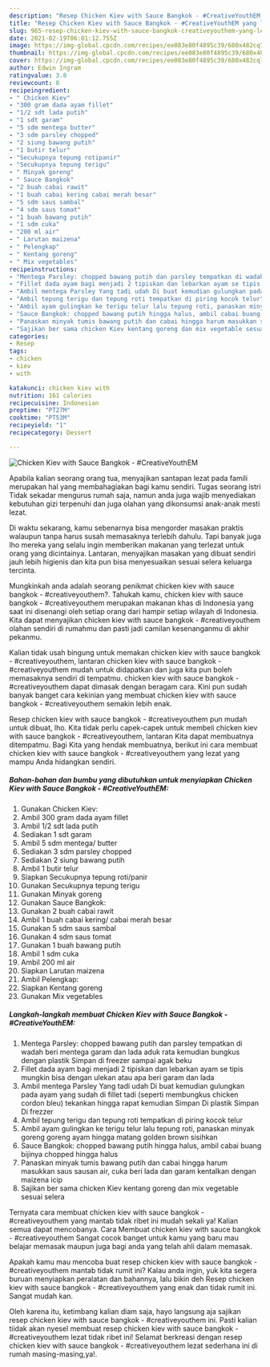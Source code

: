 ```yaml
---
description: "Resep Chicken Kiev with Sauce Bangkok - #CreativeYouthEM yang lezat Untuk Jualan"
title: "Resep Chicken Kiev with Sauce Bangkok - #CreativeYouthEM yang lezat Untuk Jualan"
slug: 965-resep-chicken-kiev-with-sauce-bangkok-creativeyouthem-yang-lezat-untuk-jualan
date: 2021-02-19T06:01:12.755Z
image: https://img-global.cpcdn.com/recipes/ee083e80f4895c39/680x482cq70/chicken-kiev-with-sauce-bangkok-creativeyouthem-foto-resep-utama.jpg
thumbnail: https://img-global.cpcdn.com/recipes/ee083e80f4895c39/680x482cq70/chicken-kiev-with-sauce-bangkok-creativeyouthem-foto-resep-utama.jpg
cover: https://img-global.cpcdn.com/recipes/ee083e80f4895c39/680x482cq70/chicken-kiev-with-sauce-bangkok-creativeyouthem-foto-resep-utama.jpg
author: Edwin Ingram
ratingvalue: 3.8
reviewcount: 8
recipeingredient:
- " Chicken Kiev"
- "300 gram dada ayam fillet"
- "1/2 sdt lada putih"
- "1 sdt garam"
- "5 sdm mentega butter"
- "3 sdm parsley chopped"
- "2 siung bawang putih"
- "1 butir telur"
- "Secukupnya tepung rotipanir"
- "Secukupnya tepung terigu"
- " Minyak goreng"
- " Sauce Bangkok"
- "2 buah cabai rawit"
- "1 buah cabai kering cabai merah besar"
- "5 sdm saus sambal"
- "4 sdm saus tomat"
- "1 buah bawang putih"
- "1 sdm cuka"
- "200 ml air"
- " Larutan maizena"
- " Pelengkap"
- " Kentang goreng"
- " Mix vegetables"
recipeinstructions:
- "Mentega Parsley: chopped bawang putih dan parsley tempatkan di wadah beri mentega garam dan lada aduk rata kemudian bungkus dengan plastik Simpan di freezer sampai agak beku"
- "Fillet dada ayam bagi menjadi 2 tipiskan dan lebarkan ayam se tipis mungkin bisa dengan ulekan atau apa beri garam dan lada"
- "Ambil mentega Parsley Yang tadi udah Di buat kemudian gulungkan pada ayam yang sudah di fillet tadi (seperti membungkus chicken cordon bleu) tekankan hingga rapat kemudian Simpan Di plastik Simpan Di frezzer"
- "Ambil tepung terigu dan tepung roti tempatkan di piring kocok telur"
- "Ambil ayam gulingkan ke terigu telur lalu tepung roti, panaskan minyak goreng goreng ayam hingga matang golden brown sisihkan"
- "Sauce Bangkok: chopped bawang putih hingga halus, ambil cabai buang bijinya chopped hingga halus"
- "Panaskan minyak tumis bawang putih dan cabai hingga harum masukkan saus sausan air, cuka beri lada dan garam kentalkan dengan maizena icip"
- "Sajikan ber sama chicken Kiev kentang goreng dan mix vegetable sesuai selera"
categories:
- Resep
tags:
- chicken
- kiev
- with

katakunci: chicken kiev with 
nutrition: 161 calories
recipecuisine: Indonesian
preptime: "PT27M"
cooktime: "PT53M"
recipeyield: "1"
recipecategory: Dessert

---
```



![Chicken Kiev with Sauce Bangkok - #CreativeYouthEM](https://img-global.cpcdn.com/recipes/ee083e80f4895c39/680x482cq70/chicken-kiev-with-sauce-bangkok-creativeyouthem-foto-resep-utama.jpg)

Apabila kalian seorang orang tua, menyajikan santapan lezat pada famili merupakan hal yang membahagiakan bagi kamu sendiri. Tugas seorang istri Tidak sekadar mengurus rumah saja, namun anda juga wajib menyediakan kebutuhan gizi terpenuhi dan juga olahan yang dikonsumsi anak-anak mesti lezat.

Di waktu  sekarang, kamu sebenarnya bisa mengorder masakan praktis walaupun tanpa harus susah memasaknya terlebih dahulu. Tapi banyak juga lho mereka yang selalu ingin memberikan makanan yang terlezat untuk orang yang dicintainya. Lantaran, menyajikan masakan yang dibuat sendiri jauh lebih higienis dan kita pun bisa menyesuaikan sesuai selera keluarga tercinta. 



Mungkinkah anda adalah seorang penikmat chicken kiev with sauce bangkok - #creativeyouthem?. Tahukah kamu, chicken kiev with sauce bangkok - #creativeyouthem merupakan makanan khas di Indonesia yang saat ini disenangi oleh setiap orang dari hampir setiap wilayah di Indonesia. Kita dapat menyajikan chicken kiev with sauce bangkok - #creativeyouthem olahan sendiri di rumahmu dan pasti jadi camilan kesenanganmu di akhir pekanmu.

Kalian tidak usah bingung untuk memakan chicken kiev with sauce bangkok - #creativeyouthem, lantaran chicken kiev with sauce bangkok - #creativeyouthem mudah untuk didapatkan dan juga kita pun boleh memasaknya sendiri di tempatmu. chicken kiev with sauce bangkok - #creativeyouthem dapat dimasak dengan beragam cara. Kini pun sudah banyak banget cara kekinian yang membuat chicken kiev with sauce bangkok - #creativeyouthem semakin lebih enak.

Resep chicken kiev with sauce bangkok - #creativeyouthem pun mudah untuk dibuat, lho. Kita tidak perlu capek-capek untuk membeli chicken kiev with sauce bangkok - #creativeyouthem, lantaran Kita dapat membuatnya ditempatmu. Bagi Kita yang hendak membuatnya, berikut ini cara membuat chicken kiev with sauce bangkok - #creativeyouthem yang lezat yang mampu Anda hidangkan sendiri.

<!--inarticleads1-->

##### Bahan-bahan dan bumbu yang dibutuhkan untuk menyiapkan Chicken Kiev with Sauce Bangkok - #CreativeYouthEM:

1. Gunakan  Chicken Kiev:
1. Ambil 300 gram dada ayam fillet
1. Ambil 1/2 sdt lada putih
1. Sediakan 1 sdt garam
1. Ambil 5 sdm mentega/ butter
1. Sediakan 3 sdm parsley chopped
1. Sediakan 2 siung bawang putih
1. Ambil 1 butir telur
1. Siapkan Secukupnya tepung roti/panir
1. Gunakan Secukupnya tepung terigu
1. Gunakan  Minyak goreng
1. Gunakan  Sauce Bangkok:
1. Gunakan 2 buah cabai rawit
1. Ambil 1 buah cabai kering/ cabai merah besar
1. Gunakan 5 sdm saus sambal
1. Gunakan 4 sdm saus tomat
1. Gunakan 1 buah bawang putih
1. Ambil 1 sdm cuka
1. Ambil 200 ml air
1. Siapkan  Larutan maizena
1. Ambil  Pelengkap:
1. Siapkan  Kentang goreng
1. Gunakan  Mix vegetables




<!--inarticleads2-->

##### Langkah-langkah membuat Chicken Kiev with Sauce Bangkok - #CreativeYouthEM:

1. Mentega Parsley: chopped bawang putih dan parsley tempatkan di wadah beri mentega garam dan lada aduk rata kemudian bungkus dengan plastik Simpan di freezer sampai agak beku
1. Fillet dada ayam bagi menjadi 2 tipiskan dan lebarkan ayam se tipis mungkin bisa dengan ulekan atau apa beri garam dan lada
1. Ambil mentega Parsley Yang tadi udah Di buat kemudian gulungkan pada ayam yang sudah di fillet tadi (seperti membungkus chicken cordon bleu) tekankan hingga rapat kemudian Simpan Di plastik Simpan Di frezzer
1. Ambil tepung terigu dan tepung roti tempatkan di piring kocok telur
1. Ambil ayam gulingkan ke terigu telur lalu tepung roti, panaskan minyak goreng goreng ayam hingga matang golden brown sisihkan
1. Sauce Bangkok: chopped bawang putih hingga halus, ambil cabai buang bijinya chopped hingga halus
1. Panaskan minyak tumis bawang putih dan cabai hingga harum masukkan saus sausan air, cuka beri lada dan garam kentalkan dengan maizena icip
1. Sajikan ber sama chicken Kiev kentang goreng dan mix vegetable sesuai selera




Ternyata cara membuat chicken kiev with sauce bangkok - #creativeyouthem yang mantab tidak ribet ini mudah sekali ya! Kalian semua dapat mencobanya. Cara Membuat chicken kiev with sauce bangkok - #creativeyouthem Sangat cocok banget untuk kamu yang baru mau belajar memasak maupun juga bagi anda yang telah ahli dalam memasak.

Apakah kamu mau mencoba buat resep chicken kiev with sauce bangkok - #creativeyouthem mantab tidak rumit ini? Kalau anda ingin, yuk kita segera buruan menyiapkan peralatan dan bahannya, lalu bikin deh Resep chicken kiev with sauce bangkok - #creativeyouthem yang enak dan tidak rumit ini. Sangat mudah kan. 

Oleh karena itu, ketimbang kalian diam saja, hayo langsung aja sajikan resep chicken kiev with sauce bangkok - #creativeyouthem ini. Pasti kalian tiidak akan nyesel membuat resep chicken kiev with sauce bangkok - #creativeyouthem lezat tidak ribet ini! Selamat berkreasi dengan resep chicken kiev with sauce bangkok - #creativeyouthem lezat sederhana ini di rumah masing-masing,ya!.

